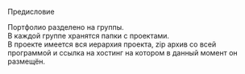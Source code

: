 Предисловие

Портфолио разделено на группы. <br> 
  В каждой группе хранятся папки с проектами. <br> В проекте имеется вся иерархия проекта, zip архив со всей программой и ссылка на хостинг на котором в данный момент он размещён.
